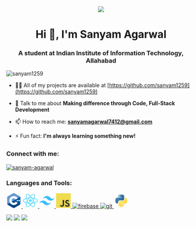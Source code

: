 <div id="header" align="center">
  <img src="https://media.giphy.com/media/du3J3cXyzhj75IOgvA/giphy.gif" width="200"/>
</div>

<h1 align="center">Hi 👋, I'm Sanyam Agarwal</h1>
<h3 align="center">A student at Indian Institute of Information Technology, Allahabad</h3>

<p align="left"> <img src="https://komarev.com/ghpvc/?username=sanyam1259&label=Profile%20views&color=0e75b6&style=flat" alt="sanyam1259" /> </p>

- 👨‍💻 All of my projects are available at [https://github.com/sanyam1259](https://github.com/sanyam1259)

- 💬 Talk to me about **Making difference through Code, Full-Stack Development**

- 📫 How to reach me: **sanyamagarwal7412@gmail.com**

- ⚡ Fun fact: **I'm always learning something new!**

<h3 align="left">Connect with me:</h3>
<p align="left">
<a href="https://linkedin.com/in/sanyam-agarwal-a4a385227" target="blank"><img align="center" src="https://raw.githubusercontent.com/rahuldkjain/github-profile-readme-generator/master/src/images/icons/Social/linked-in-alt.svg" alt="sanyam-agarwal" height="30" width="40" /></a>
</p>

<h3 align="left">Languages and Tools:</h3>
<p align="left"> 
  <a href="https://www.w3schools.com/cpp/" target="_blank" rel="noreferrer"> 
    <img src="https://raw.githubusercontent.com/devicons/devicon/master/icons/cplusplus/cplusplus-original.svg" alt="cplusplus" width="40" height="40"/> 
  </a> 
  <a href="https://reactjs.org/" target="_blank" rel="noreferrer"> 
    <img src="https://raw.githubusercontent.com/devicons/devicon/master/icons/react/react-original.svg" alt="react" width="40" height="40"/> 
  </a> 
  <a href="https://tailwindcss.com/" target="_blank" rel="noreferrer"> 
    <img src="https://raw.githubusercontent.com/devicons/devicon/master/icons/tailwindcss/tailwindcss-plain.svg" alt="tailwindcss" width="40" height="40"/> 
  </a>
  <a href="https://www.javascript.com/" target="_blank" rel="noreferrer"> 
    <img src="https://raw.githubusercontent.com/devicons/devicon/master/icons/javascript/javascript-original.svg" alt="javascript" width="40" height="40"/> 
  </a>
  <a href="https://firebase.google.com/" target="_blank" rel="noreferrer"> 
    <img src="https://www.vectorlogo.zone/logos/firebase/firebase-icon.svg" alt="firebase" width="40" height="40"/> 
  </a> 
  <a href="https://git-scm.com/" target="_blank" rel="noreferrer"> 
    <img src="https://www.vectorlogo.zone/logos/git-scm/git-scm-icon.svg" alt="git" width="40" height="40"/> 
  </a> 
  <a href="https://www.python.org" target="_blank" rel="noreferrer"> 
    <img src="https://raw.githubusercontent.com/devicons/devicon/master/icons/python/python-original.svg" alt="python" width="40" height="40"/> 
  </a>
</p>

<img width="400" src="https://github-readme-stats.vercel.app/api?username=sanyam1259&count_private=true&show_icons=true&theme=react" />  
<img width="425" src="https://streak-stats.demolab.com/?user=sanyam1259&theme=react" />
<img width="830" src="https://github-readme-activity-graph.vercel.app/graph?username=sanyam1259&bg_color=21232a&color=a8eeff&line=61dafb&point=f0fcff&area=true&hide_border=false" />
<a href="https://github.com/sanyam1259/github-stats"></a>
